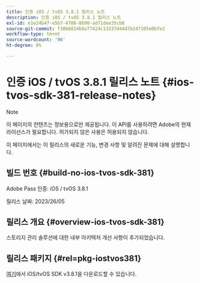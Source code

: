 ```yaml
---
title: 인증 iOS / tvOS 3.8.1 릴리스 노트
description: 인증 iOS / tvOS 3.8.1 릴리스 노트
exl-id: e1e24b47-e5b7-4706-8690-ad71dee35cb8
source-git-commit: f30b6814b8a77424c13337d44d7b247105e0bfe2
workflow-type: tm+mt
source-wordcount: '96'
ht-degree: 0%

---
```


# 인증 iOS / tvOS 3.8.1 릴리스 노트 {#ios-tvos-sdk-381-release-notes}

>[!NOTE]
>
>이 페이지의 컨텐츠는 정보용으로만 제공됩니다. 이 API를 사용하려면 Adobe의 현재 라이선스가 필요합니다. 허가되지 않은 사용은 허용되지 않습니다.

이 페이지에서는 이 릴리스의 새로운 기능, 변경 사항 및 알려진 문제에 대해 설명합니다.

## 빌드 번호 {#build-no-ios-tvos-sdk-381}

Adobe Pass 인증: iOS / tvOS 3.8.1

릴리스 날짜: 2023/26/05



## 릴리스 개요 {#overview-ios-tvos-sdk-381}

스토리지 관리 솔루션에 대한 내부 아키텍처 개선 사항이 추가되었습니다.

## 릴리스 패키지 {#rel=pkg-iostvos381}

[여기](https://tve.zendesk.com/hc/en-us/articles/204963209)에서 iOS/tvOS SDK v3.8.1을 다운로드할 수 있습니다.
